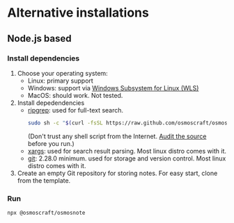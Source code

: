 # Alternative installations

## Node.js based

### Install dependencies

1. Choose your operating system:
   - Linux: primary support
   - Windows: support via [Windows Subsystem for Linux (WLS)](https://docs.microsoft.com/en-us/windows/wsl/)
   - MacOS: should work. Not tested.
2. Install depedendencies
   - [ripgrep](https://github.com/BurntSushi/ripgrep): used for full-text search.
     ```sh
     sudo sh -c "$(curl -fsSL https://raw.github.com/osmoscraft/osmosnote/master/packages/scripts/install.sh)"
     ```
     (Don't trust any shell script from the Internet. [Audit the source](https://github.com/osmoscraft/osmosnote/blob/master/packages/scripts/install.sh) before you run.)
   - [xargs](https://man7.org/linux/man-pages/man1/xargs.1.html): used for search result parsing. Most linux distro comes with it.
   - [git](https://git-scm.com/): 2.28.0 minimum. used for storage and version control. Most linux distro comes with it.
3. Create an empty Git repository for storing notes. For easy start, clone from the template.

### Run

```sh
npx @osmoscraft/osmosnote
```


